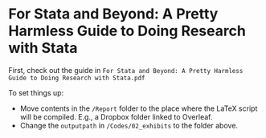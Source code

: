 # For Stata and Beyond: A Pretty Harmless Guide to Doing Research with Stata

First, check out the guide in `For Stata and Beyond: A Pretty Harmless Guide to Doing Research with Stata.pdf`

To set things up:
* Move contents in the `/Report` folder to the place where the LaTeX script will be compiled. E.g., a Dropbox folder linked to Overleaf.
* Change the `outputpath` in `/Codes/02_exhibits` to the folder above. 
